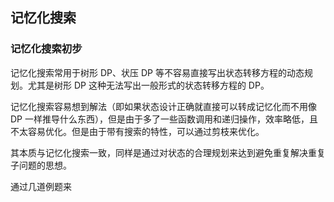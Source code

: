 ## 记忆化搜索

### 记忆化搜索初步

记忆化搜索常用于树形 DP、状压 DP 等不容易直接写出状态转移方程的动态规划。尤其是树形 DP 这种无法写出一般形式的状态转移方程的 DP。

记忆化搜索容易想到解法（即如果状态设计正确就直接可以转成记忆化而不用像 DP 一样推导什么东西），但是由于多了一些函数调用和递归操作，效率略低，且不太容易优化。但是由于带有搜索的特性，可以通过剪枝来优化。

其本质与记忆化搜索一致，同样是通过对状态的合理规划来达到避免重复解决重复子问题的思想。

通过几道例题来
<!--stackedit_data:
eyJoaXN0b3J5IjpbLTI5MTAyODg5Myw2NDI3NDY2ODEsLTE1OT
E5MDgzNTcsMTkyNTAwODQ3NiwxMjMwNjcwMDQwLDc5MTIyMzc4
MiwxNTg1NzYzODksLTE4NzExNzE1NzldfQ==
-->